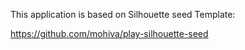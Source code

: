 This application is based on Silhouette seed Template: 

https://github.com/mohiva/play-silhouette-seed

